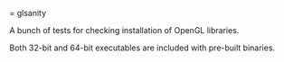 = glsanity

A bunch of tests for checking installation of OpenGL libraries.

Both 32-bit and 64-bit executables are included with pre-built binaries.
